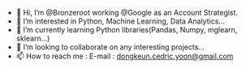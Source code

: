 - 👋 Hi, I’m @Bronzeroot working @Google as an Account Strategist.
- 👀 I’m interested in Python, Machine Learning, Data Analytics...
- 🌱 I’m currently learning Python libraries(Pandas, Numpy, mglearn, sklearn...)
- 💞️ I’m looking to collaborate on any interesting projects...
- 📫 How to reach me : E-mail : dongkeun.cedric.yoon@gmail.com

<!---
Bronzeroot/Bronzeroot is a ✨ special ✨ repository because its `README.md` (this file) appears on your GitHub profile.
You can click the Preview link to take a look at your changes.
--->
